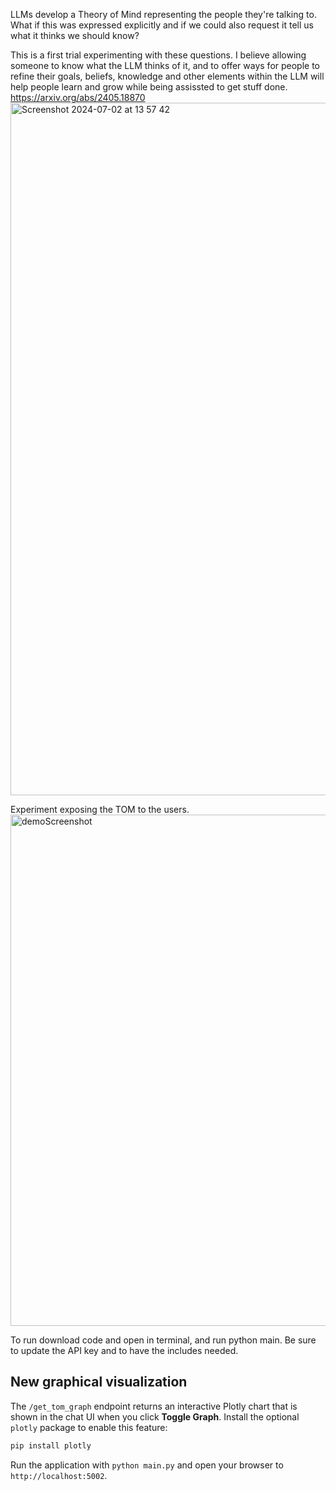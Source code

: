 LLMs develop a Theory of Mind representing the people they're talking to. What if this was expressed explicitly and if we could also request it tell us what it thinks we should know?

This is a first trial experimenting with these questions. I believe allowing someone to know what the LLM thinks of it, and to offer ways for people to refine their goals, beliefs, knowledge and other elements within the LLM will help people learn and grow while being assissted to get stuff done. 
https://arxiv.org/abs/2405.18870
<img width="1108" alt="Screenshot 2024-07-02 at 13 57 42" src="https://github.com/bilalghalib/IRIS-Theory-Of-Mind-LLMs/assets/3254792/69acd0fb-0510-4b10-a442-4cec89ccd223">

Experiment exposing the TOM to the users.
<img width="818" alt="demoScreenshot" src="https://github.com/bilalghalib/IRIS-Theory-Of-Mind-LLMs/assets/3254792/e514aeff-4548-40cb-a30f-def07c5f79be">

To run download code and open in terminal, and run python main. Be sure to update the API key and to have the includes needed.

## New graphical visualization

The `/get_tom_graph` endpoint returns an interactive Plotly chart that is shown in the chat UI when you click **Toggle Graph**.  Install the optional `plotly` package to enable this feature:

```bash
pip install plotly
```

Run the application with `python main.py` and open your browser to `http://localhost:5002`.

